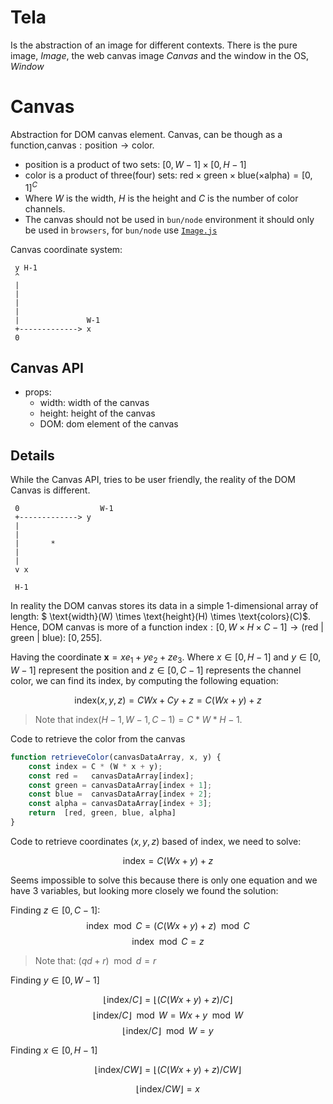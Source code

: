 # Tela

Is the abstraction of an image for different contexts. There is the pure image, _Image_, the web canvas image _Canvas_ and the window in the OS, _Window_

# Canvas

Abstraction for DOM canvas element. Canvas, can be though as a function,$\text{canvas}: \text{position} \rightarrow \text{color}$. 

- $\text{position}$ is a product of two sets: $[0, W-1] \times [0, H-1]$
- $\text{color}$ is a product of three(four) sets: $\text{red} \times \text{green} \times \text{blue}( \times \text{alpha}) = [0,1]^C$
- Where $W$ is the width, $H$ is the height and $C$ is the number of color channels.
- The canvas should not be used in `bun/node` environment it should only be used in `browsers`, for `bun/node` use [`Image.js`](../Image/Image.js)

Canvas coordinate system:

``` 
 y H-1
 ^ 
 |
 | 
 |
 |
 |               W-1
 +-------------> x
 0

```

## Canvas API

- props:
    - width: width of the canvas
    - height: height of the canvas
    - DOM: dom element of the canvas

## Details

While the Canvas API, tries to be user friendly, the reality of the DOM Canvas is different. 

``` 
 0                  W-1
 +-------------> y
 |
 |
 |       *
 |
 |
 v x

 H-1

```

In reality the DOM canvas stores its data in a simple 1-dimensional array of length: $ \text{width}(W) \times  \text{height}(H) \times \text{colors}(C)$. Hence, DOM canvas is more of a function $\text{index}: [0,W \times H \times C - 1] \rightarrow \text{(red | green | blue): }[0, 255]$.


Having the coordinate $\mathbf{x} = xe_1 + ye_2 + z e_3$. Where $x \in [0, H-1]$ and $y \in [0, W-1]$ represent the position and $z\in[0, C-1]$ represents the channel color, we can find its $\text{index}$, by computing the following equation:

$$\text{index}(x, y, z) = C W  x + Cy + z = C(Wx + y) + z$$

> Note that $\text{index}(H - 1, W - 1, C - 1) = C * W * H - 1$.

Code to retrieve the color from the canvas

```js
function retrieveColor(canvasDataArray, x, y) {
    const index = C * (W * x + y);
    const red =   canvasDataArray[index];
    const green = canvasDataArray[index + 1];
    const blue =  canvasDataArray[index + 2];
    const alpha = canvasDataArray[index + 3];
    return  [red, green, blue, alpha]
}
```

Code to retrieve coordinates $(x,y,z)$ based of $\text{index}$, we need to solve:

$$\text{index} = C(Wx + y) + z$$

Seems impossible to solve this because there is only one equation and we have 3 variables, but looking more closely we found the solution:

Finding $z \in [0, C-1]$:
$$\text{index} \mod C = (C(Wx+y)+z) \mod C $$
$$\text{index} \mod C = z $$

> Note that: $(qd + r) \mod d = r$

Finding $y \in [0, W-1]$

$$\lfloor \text{index} / C \rfloor = \lfloor(C(Wx+y)+z) / C \rfloor$$
$$\lfloor \text{index} / C \rfloor \mod W = Wx+y \mod W$$
$$\lfloor \text{index} / C \rfloor \mod W = y$$

Finding $x \in [0, H-1]$

$$\lfloor \text{index} / CW \rfloor = \lfloor(C(Wx+y)+z) / CW \rfloor$$

$$\lfloor \text{index} / CW \rfloor = x$$

